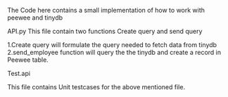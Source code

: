 The Code here contains a small implementation of how to work with peewee and tinydb

API.py
This file contain two functions Create query and send query

1.Create query will formulate the query needed to fetch data from tinydb
</br>
2.send_employee function will query the the tinydb and create a record in Peewee table.

Test.api

This file contains Unit testcases for the above mentioned file.


